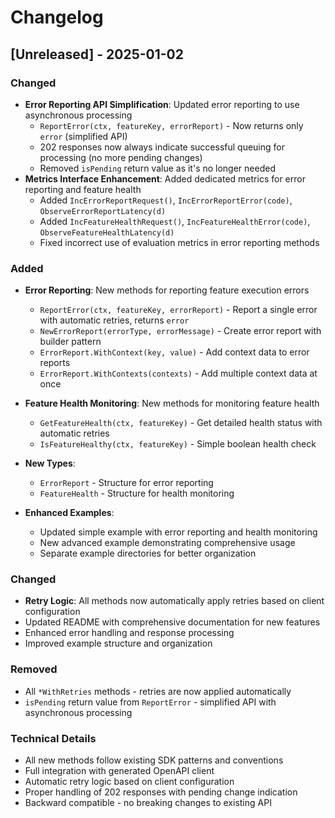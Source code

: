 # Changelog

## [Unreleased] - 2025-01-02

### Changed
- **Error Reporting API Simplification**: Updated error reporting to use asynchronous processing
  - `ReportError(ctx, featureKey, errorReport)` - Now returns only `error` (simplified API)
  - 202 responses now always indicate successful queuing for processing (no more pending changes)
  - Removed `isPending` return value as it's no longer needed
- **Metrics Interface Enhancement**: Added dedicated metrics for error reporting and feature health
  - Added `IncErrorReportRequest()`, `IncErrorReportError(code)`, `ObserveErrorReportLatency(d)`
  - Added `IncFeatureHealthRequest()`, `IncFeatureHealthError(code)`, `ObserveFeatureHealthLatency(d)`
  - Fixed incorrect use of evaluation metrics in error reporting methods

### Added
- **Error Reporting**: New methods for reporting feature execution errors
  - `ReportError(ctx, featureKey, errorReport)` - Report a single error with automatic retries, returns `error`
  - `NewErrorReport(errorType, errorMessage)` - Create error report with builder pattern
  - `ErrorReport.WithContext(key, value)` - Add context data to error reports
  - `ErrorReport.WithContexts(contexts)` - Add multiple context data at once

- **Feature Health Monitoring**: New methods for monitoring feature health
  - `GetFeatureHealth(ctx, featureKey)` - Get detailed health status with automatic retries
  - `IsFeatureHealthy(ctx, featureKey)` - Simple boolean health check

- **New Types**:
  - `ErrorReport` - Structure for error reporting
  - `FeatureHealth` - Structure for health monitoring

- **Enhanced Examples**:
  - Updated simple example with error reporting and health monitoring
  - New advanced example demonstrating comprehensive usage
  - Separate example directories for better organization

### Changed
- **Retry Logic**: All methods now automatically apply retries based on client configuration
- Updated README with comprehensive documentation for new features
- Enhanced error handling and response processing
- Improved example structure and organization

### Removed
- All `*WithRetries` methods - retries are now applied automatically
- `isPending` return value from `ReportError` - simplified API with asynchronous processing

### Technical Details
- All new methods follow existing SDK patterns and conventions
- Full integration with generated OpenAPI client
- Automatic retry logic based on client configuration
- Proper handling of 202 responses with pending change indication
- Backward compatible - no breaking changes to existing API
